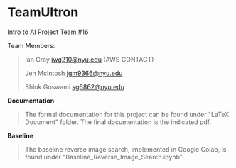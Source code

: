 # TeamUltron
Intro to AI Project Team #16 

Team Members:
> Ian Gray iwg210@nyu.edu (AWS CONTACT) 
> 
> Jen McIntosh jgm9366@nyu.edu
> 
> Shlok Goswami sg6862@nyu.edu

**Documentation**
> The formal documentation for this project can be found under "LaTeX Document" folder. The final documentation is the indicated pdf. 

**Baseline** 
> The baseline reverse image search, implemented in Google Colab, is found under "Baseline_Reverse_Image_Search.ipynb"
